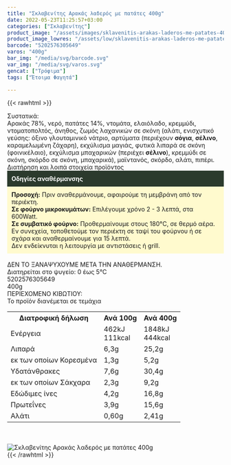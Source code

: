 ```yaml
---
title: "Σκλαβενίτης Αρακάς λαδερός με πατάτες 400g"
date: 2022-05-23T11:25:57+03:00
categories: ["Σκλαβενίτης"]
product_image: "/assets/images/sklavenitis-arakas-laderos-me-patates-400g.jpg"
product_image_lowres: "/assets/low/sklavenitis-arakas-laderos-me-patates-400g.jpg"
barcode: "5202576305649"
varos: "400g"
bar_img: "/media/svg/barcode.svg"
var_img: "/media/svg/varos.svg"
gencat: ["Τρόφιμα"]
tags: ["Έτοιμα Φαγητά"]

---
```

{{< rawhtml >}}

<div class="sload466"><div class="product"><div id="sistatika">Συστατικά:</div><div class="alltext">Αρακάς 78%, νερό, πατάτες 14%, ντομάτα, ελαιόλαδο, κρεμμύδι, ντοματοπολτός, άνηθος, ζωμός λαχανικών σε σκόνη (αλάτι, ενισχυτικό γεύσης: όξινο γλουταμινικό νάτριο, αρτύματα (περιέχουν <b>σόγια</b>, <b>σέλινο</b>, καραμελωμένη ζάχαρη), εκχύλισμα μαγιάς, φυτικά λιπαρά σε σκόνη (φοινικέλαιο), εκχύλισμα μπαχαρικών (περιέχει <b>σέλινο</b>), κρεμμύδι σε σκόνη, σκόρδο σε σκόνη, μπαχαρικά), μαϊντανός, σκόρδο, αλάτι, πιπέρι.</div><div id="loipa">Διατήρηση και λοιπά στοιχεία προϊόντος</div><div class="alltext"><div style="background:#2b3a2d;padding:10px;color:#fff"><b>Οδηγίες αναθέρμανσης</b></div><div style="background:#ffface;padding:10px;"><b>Προσοχή:</b> Πριν αναθερμάνουμε, αφαιρούμε τη μεμβράνη από τον περιέκτη.<br><b>Σε φούρνο μικροκυμάτων:</b> Επιλέγουμε χρόνο 2 - 3 λεπτά, στα 600Watt.<br><b>Σε συμβατικό φούρνο:</b> Προθερμαίνουμε στους 180°C, σε θερμό αέρα. Εν συνεχεία, τοποθετούμε τον περιέκτη σε ταψί του φούρνου ή σε σχάρα και αναθερμαίνουμε για 15 λεπτά.<br>Δεν ενδείκνυται η λειτουργία με αντιστάσεις ή grill.</div><br>ΔΕΝ ΤΟ ΞΑΝΑΨΥΧΟΥΜΕ ΜΕΤΑ ΤΗΝ ΑΝΑΘΕΡΜΑΝΣΗ.<br>Διατηρείται στο ψυγείο: 0 έως 5°C<br></div><div id="barcode"><div id="barimage1"></div><span id="bartext">5202576305649</span></div><div id="varos"><div id="varosimage1"></div><span id="varostext">400g</span></div><div id="kivotio">ΠΕΡΙΕΧΟΜΕΝΟ ΚΙΒΩΤΙΟΥ:<br>Το προϊόν διανέμεται σε τεμάχια</div><div class="tabout"><table id="diatable"><tbody><tr><th>Διατροφική δήλωση</th><th>Ανά 100g</th><th>Ανά 400g</th></tr><tr><td class="texr2">Ενέργεια</td><td class="texr">462kJ<br>111kcal</td><td class="texr">1848kJ<br>444kcal</td></tr><tr><td class="texr2">Λιπαρά</td><td class="texr">6,3g</td><td class="texr">25,2g</td></tr><tr><td class="gray">εκ των οποίων Κορεσµένα</td><td class="gray2">1,3g</td><td class="gray2">5,2g</td></tr><tr><td class="texr2">Yδατάνθρακες</td><td class="texr">7,6g</td><td class="texr">30,4g</td></tr><tr><td class="gray">εκ των οποίων Σάκχαρα</td><td class="gray2">2,3g</td><td class="gray2">9,2g</td></tr><tr><td class="texr2">Eδώδιμες ίνες</td><td class="texr">4,2g</td><td class="texr">16,8g</td></tr><tr><td class="texr2">Πρωτεΐνες</td><td class="texr">3,9g</td><td class="texr">15,6g</td></tr><tr><td class="texr2">Αλάτι</td><td class="texr">0,60g</td><td class="texr">2,41g</td></tr></tbody></table></div><br><br><div class="pimg"><img alt="Σκλαβενίτης Αρακάς λαδερός με πατάτες 400g" title="Σκλαβενίτης Αρακάς λαδερός με πατάτες 400g" src="/assets/images/sklavenitis-arakas-laderos-me-patates-400g.jpg"></div></div></div>
{{< /rawhtml >}}


